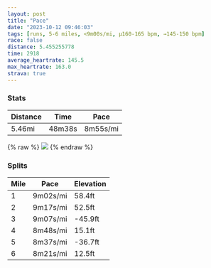 ```yaml
---
layout: post
title: "Pace"
date: "2023-10-12 09:46:03"
tags: [runs, 5-6 miles, <9m00s/mi, μ160-165 bpm, →145-150 bpm]
race: false
distance: 5.455255778
time: 2918
average_heartrate: 145.5
max_heartrate: 163.0
strava: true
---
```


### Stats

| Distance | Time | Pace |
|----------|------|------|
|5.46mi|48m38s|8m55s/mi|

{% raw %}
<img src='https://maps.googleapis.com/maps/api/staticmap?maptype=roadmap&path=enc:ku~wFjzhbMERKL}@tBGBr@_@L^ET[`@oBxDQh@SXe@zAU\B?BHq@|@q@dBs@~AEf@KJ?T\RPRb@RBBRz@TDQb@a@d@U`@G^?XCPQ`@BJT\@TE?CFF@PRGV[\e@TSZYp@Wz@a@v@Sn@SZUh@GTYh@Y~A]|@A`@IVEh@@f@Gp@g@hAK|AW^TJHj@C\GNW^a@XAJYd@IZYh@[bA[xBEr@GRE`@@j@AHF`@Wh@C\HLd@l@t@l@PH\C^Dd@UBIJ[@[Lo@`@qABW`Aq@v@Qv@DZEbAe@d@E`BXx@z@HPDPn@t@DTP^HjBNj@\l@j@n@bB\^PV\VjAF~@BBBh@Vf@Tr@LTRr@p@~@`@^p@Ld@Vx@Rp@^NXx@RfA`AXNn@rAPl@Vl@T\t@n@jALpBQd@Jb@PJTNNRXVn@R~Ap@fCTl@NLXPl@z@ZXFXJNn@VJLXF`Ad@ZCfAN|@@hAe@\CrAa@`@Cj@A`@Hl@RJL\T\\b@Pd@r@\n@p@fBJDLPJ^dAjAj@RtBMhBBZHTT`@NPVLJHXDTAHd@x@dAnAj@b@Zb@Vr@t@h@RVv@t@NX`@`@p@nBZ`@Xl@Z^\~@FJXJJXTHj@@Z`@vBW`FQTJfALNTf@lAH\PvA\p@x@h@PTh@^LTVL`@APZj@TnBh@~BfAd@^b@PVh@ZPPh@ZXLt@vBrC|AdA\F\f@\L@ZNHfALHXDfADJD@HJXLp@CNFHRRJL\@ZTCP[HE`@?Cp@LHBNETWn@Ih@w@fAc@ZY`@zCHl@Zp@Lv@C^Kb@`@HGYGR?U`AClAYHQTG^a@fBAJDNFJNp@Kp@GTOLYfAQPMb@BBj@L^\Ld@`@^l@TTd@x@Lp@jApBlAVBXP|AfAPTLDb@b@`C|Ab@`@xAz@zAhAFAv@Vt@t@hBdAdAz@dAf@^^`@TXHV`@b@P^T\f@ZBRXb@JRNTDL\NRL?x@MHBVVb@Rx@NRb@n@^F?BQCM\l@JXBNEVKYWIh@DDH`@RNPlAb@^d@^N|@x@d@~@\Zj@TZ^L`@DVKd@Eb@}AdDWp@BLMl@GRMP&key=AIzaSyC1MId7bFpkLXNAaYhBSTb8jLyiSqzbDtM&size=800x800&markers=color:yellow|label:S|40.79462,-73.9423&markers=color:green|label:F|40.75599000000001,-73.99691000000003'>
{% endraw %}

### Splits

| Mile | Pace | Elevation |
|------|------|-----------|
|1|9m02s/mi|58.4ft|
|2|9m17s/mi|52.5ft|
|3|9m07s/mi|-45.9ft|
|4|8m48s/mi|15.1ft|
|5|8m37s/mi|-36.7ft|
|6|8m21s/mi|12.5ft|
